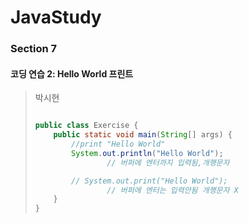 # JavaStudy
### Section 7
#### 코딩 연습 2: Hello World 프린트
> 박시현
>	```java
>
> 	public class Exercise {
>	    public static void main(String[] args) {
>	        //print "Hello World"
>	        System.out.println("Hello World");
>					// 버퍼에 엔터까지 입력됨,개행문자
>	
>	        // System.out.print("Hello World");
>					// 버퍼에 엔터는 입력안됨 개행문자 X
>	    }
>	}
>	```
